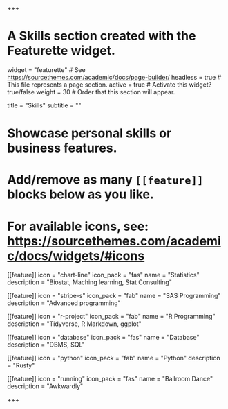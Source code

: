 +++
# A Skills section created with the Featurette widget.
widget = "featurette"  # See https://sourcethemes.com/academic/docs/page-builder/
headless = true  # This file represents a page section.
active = true  # Activate this widget? true/false
weight = 30  # Order that this section will appear.

title = "Skills"
subtitle = ""

# Showcase personal skills or business features.
# 
# Add/remove as many `[[feature]]` blocks below as you like.
# 
# For available icons, see: https://sourcethemes.com/academic/docs/widgets/#icons


[[feature]]
  icon = "chart-line"
  icon_pack = "fas"
  name = "Statistics"
  description = "Biostat, Maching learning, Stat Consulting"  

[[feature]]
  icon = "stripe-s"
  icon_pack = "fab"
  name = "SAS Programming"
  description = "Advanced programming"
  
[[feature]]
  icon = "r-project"
  icon_pack = "fab"
  name = "R Programming"
  description = "Tidyverse, R Markdown, ggplot"
  
[[feature]]
  icon = "database"
  icon_pack = "fas"
  name = "Database"
  description = "DBMS, SQL"
  
[[feature]]
  icon = "python"
  icon_pack = "fab"
  name = "Python"
  description = "Rusty"

[[feature]]
  icon = "running"
  icon_pack = "fas"
  name = "Ballroom Dance"
  description = "Awkwardly"
  
+++
